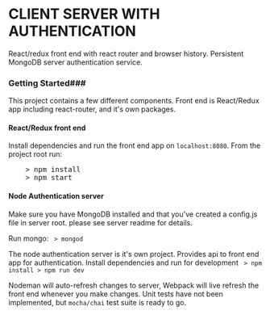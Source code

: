 # CLIENT SERVER WITH AUTHENTICATION
React/redux front end with react router and browser history.
Persistent MongoDB server authentication service.

### Getting Started###
This project contains a few different components.
Front end is React/Redux app including react-router, and it's own packages.

#### React/Redux front end

Install dependencies and run the front end app on ```localhost:8080```.
 From the project root run:
<pre>
	> npm install
	> npm start
</pre>

#### Node Authentication server
Make sure you have MongoDB installed and that you've created a config.js file in server root. please see server readme for details. 

Run mongo:
<code>
	> mongod
</code>

The node authentication server is it's own project. Provides api to front end app for authentication. Install dependencies and run for development
<code>
	> npm install
	> npm run dev
</code>

Nodeman will auto-refresh changes to server, Webpack will live refresh the front end whenever you make changes. Unit tests have not been implemented, but ```mocha/chai``` test suite is ready to go.
